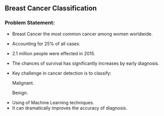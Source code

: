 ## Breast Cancer Classification
### Problem Statement:

* Breast Cancer the most common cancer among women worldwide.
* Accounting for 25% of all cases.
* 2.1 million people were effected in 2015.
* The chances of survival has significantly increases by early diagnosis. 
* Key challenge in cancer detection is to classify:
    
    Malignant.
     
    Benign.

+ Using of Machine Learning techniques.
+ It can dramatically improves the accuracy of diagnosis.
